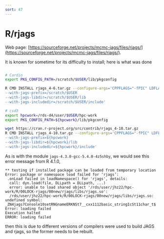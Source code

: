```yaml
---
sort: 47
---
```


# R/rjags

Web page: [https://sourceforge.net/projects/mcmc-jags/files/rjags/](https://sourceforge.net/projects/mcmc-jags/files/rjags/).

It is known for sometime for its difficulty to install; here is what was done

```bash

# Cardio
export PKG_CONFIG_PATH=/scratch/$USER/lib/pkgconfig

R CMD INSTALL rjags_4-6.tar.gz --configure-args='CPPFLAGS="-fPIC" LDFLAGS="-L/scratch/$USER/lib -ljags"
--with-jags-prefix=/scratch/$USER
--with-jags-libdir=/scratch/$USER/lib
--with-jags-includedir=/scratch/$USER/include'

# csd3
export hpcwork=/rds-d4/user/$USER/hpc-work
export PKG_CONFIG_PATH=${hpcwork}/lib/pkgconfig

wget https://cran.r-project.org/src/contrib/rjags_4-10.tar.gz
R CMD INSTALL rjags_4-10.tar.gz --configure-args='CPPFLAGS="-fPIC" LDFLAGS="-L${hpcwork}/lib -ljags"
--with-jags-prefix=${hpcwork}
--with-jags-libdir=${hpcwork}/lib
--with-jags-includedir=${hpcwork}/include'
```

As is with the module `jags-4.3.0-gcc-5.4.0-4z5shby`, we would see this error message from R 4.1.0,

```
** testing if installed package can be loaded from temporary location
Error: package or namespace load failed for ‘rjags’:
 .onLoad failed in loadNamespace() for 'rjags', details:
  call: dyn.load(file, DLLpath = DLLpath, ...)
  error: unable to load shared object '/rds/user/jhz22/hpc-work/R/00LOCK-rjags/00new/rjags/libs/rjags.so':
  /rds/user/jhz22/hpc-work/R/00LOCK-rjags/00new/rjags/libs/rjags.so: undefined symbol: _ZN4jags7Console10setRNGnameERKNSt7__cxx1112basic_stringIcSt11char_t$
Error: loading failed
Execution halted
ERROR: loading failed
```

then this is due to different versions of compilers were used to build JAGS and rjags, so the former needs to be rebuilt.
